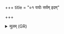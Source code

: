 +++
title = "०१ ययोः सर्वम् इदम्"

+++
<details><summary>मूलम् (GR)</summary>

ययोः सर्वम् इदम् आर्पितं वशे  
भूतं च निमिषच् च चेष्टत् । +++(Bhatt. ceṣṭata(⟨ ceṣṭat))+++  
तौ मा वदन्तं गृह्णीताम् उपद्रष्टारम् अत्र  
मास्योच् छेष्य् अयथावत् प्रजापते ॥
</details>